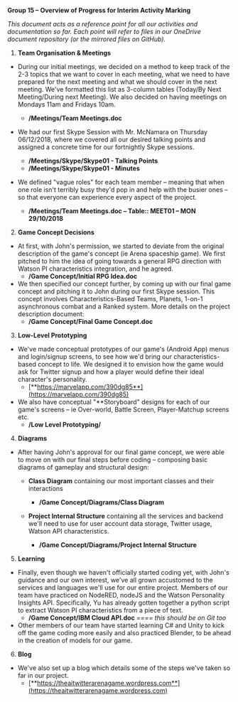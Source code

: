 **Group 15 – Overview of Progress for Interim Activity Marking**

_This document acts as a reference point for all our activities and documentation so far. Each point will refer to files in our OneDrive document repository (or the mirrored files on GitHub)._

1. **Team Organisation & Meetings**
 - During our initial meetings, we decided on a method to keep track of the 2-3 topics that we want to cover in each meeting, what we need to have prepared for the next meeting and what we should cover in the next meeting. We've formatted this list as 3-column tables (Today/By Next Meeting/During next Meeting). We also decided on having meetings on Mondays 11am and Fridays 10am.
    - **/Meetings/Team Meetings.doc**

  - We had our first Skype Session with Mr. McNamara on Thursday 06/12/2018, where we covered all our desired talking points and assigned a concrete time for our fortnightly Skype sessions.
    - **/Meetings/Skype/Skype01 - Talking Points**
    - **/Meetings/Skype/Skype01 - Minutes**
  - We defined &quot;vague roles&quot; for each team member – meaning that when one role isn't terribly busy they'd pop in and help with the busier ones – so that everyone can experience every aspect of the project.
    - **/Meetings/Team Meetings.doc – Table:: MEET01 – MON 29/10/2018**

2. **Game Concept Decisions**

 - At first, with John's permission, we started to deviate from the original description of the game's concept (ie Arena spaceship game). We first pitched to him the idea of going towards a general RPG direction with Watson PI characteristics integration, and he agreed.
    - **/Game Concept/Initial RPG Idea.doc**
  - We then specified our concept further, by coming up with our final game concept and pitching it to John during our first Skype session. This concept involves Characteristics-Based Teams, Planets, 1-on-1 asynchronous combat and a Ranked system. More details on the project description document:
    - **/Game Concept/Final Game Concept.doc**

3. **Low-Level Prototyping**

  - We've made conceptual prototypes of our game's (Android App) menus and login/signup screens, to see how we'd bring our characteristics-based concept to life. We designed it to envision how the game would ask for Twitter signup and how a player would define their ideal character's personality.
    - [**https://marvelapp.com/390dg85**](https://marvelapp.com/390dg85)
  - We also have conceptual "**Storyboard" designs for each of our game's screens – ie Over-world, Battle Screen, Player-Matchup screens etc.
    - **/Low Level Prototyping/**

4. **Diagrams**
  - After having John's approval for our final game concept, we were able to move on with our final steps before coding – composing basic diagrams of gameplay and structural design:

    - **Class Diagram** containing our most important classes and their interactions
        - **/Game Concept/Diagrams/Class Diagram**

    - **Project Internal Structure** containing all the services and backend we'll need to use for user account data storage, Twitter usage, Watson API characteristics.

        - **/Game Concept/Diagrams/Project Internal Structure**

5. **Learning**
  - Finally, even though we haven't officially started coding yet, with John's guidance and our own interest, we've all grown accustomed to the services and languages we'll use for our entire project.  Members of our team have practiced on NodeRED, nodeJS and the Watson Personality Insights API. Specifically, Yu has already gotten together a python script to extract Watson PI characteristics from a piece of text.
    - **/Game Concept/IBM Cloud API.doc** _==== this should be on Git too_
  - Other members of our team have started learning C# and Unity to kick off the game coding more easily and also practiced Blender, to be ahead in the creation of models for our game.

6. **Blog**

  - We've also set up a blog which details some of the steps we've taken so far in our project.
    - [**https://theaitwitterarenagame.wordpress.com**](https://theaitwitterarenagame.wordpress.com)